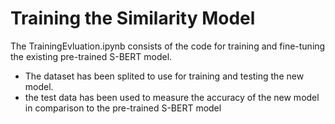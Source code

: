 # Training the Similarity Model
The TrainingEvluation.ipynb consists of the code for training and fine-tuning the existing pre-trained S-BERT model.

* The dataset has been splited to use for training and testing the new model.
* the test data has been used to measure the accuracy of the new model in comparison to the pre-trained S-BERT model
